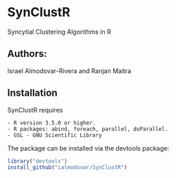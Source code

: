 # SynClustR
Syncytial Clustering Algorithms in R

## Authors:
Israel Almodovar-Rivera and Ranjan Maitra

## Installation

SynClustR requires

```
- R version 3.5.0 or higher.
- R packages: abind, foreach, parallel, doParallel.
- GSL - GNU Scientific Library
```

The package can be installed via the devtools package:

```R
library("devtools")
install_github("ialmodovar/SynClustR")
```


